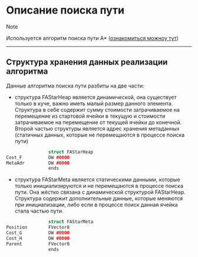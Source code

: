 # Описание поиска пути

> [!NOTE]
>  Используется алгоритм поиска пути А* ([ознакомиться можноу тут](https://vitalissius.github.io/A-Star-Pathfinding-for-Beginners/))
>
---

## Структура хранения данных реализации алгоритма

Данные алгоритма поиска пути разбиты на две части:
- структура FAStarHeap является динамической, она существует только в куче, важно иметь малый размер данного элемента. Структура в себе содержит сумму стоимости затрачиваемое на перемещение из стартовой ячейки в текущую и стоимости затрачиваемое на перемещение от текущей ячейки до конечной. Второй частью структуры является адрес хранения метаданных (статичных данных, которые не перемещаются в процессе поиска пути)
```cpp
                struct FAStarHeap
Cost_F          DW #0000
MetaAdr         DW #0000
                ends
```
- структура FAStarMeta является статическими данными, которые только инициализируются и не перемещаются в процессе поиска пути. Она жёстко связана с динамической структурой FAStarHeap. Структура содержит дополнительные данные, которые меняются при инициализации, либо если в процессе поиск данная ячейка стала частью пути.
```cpp
                struct FAStarMeta
Position        FVector8
Cost_G          DW #0000
Cost_H          DW #0000
Parent          FVector8
                ends
```